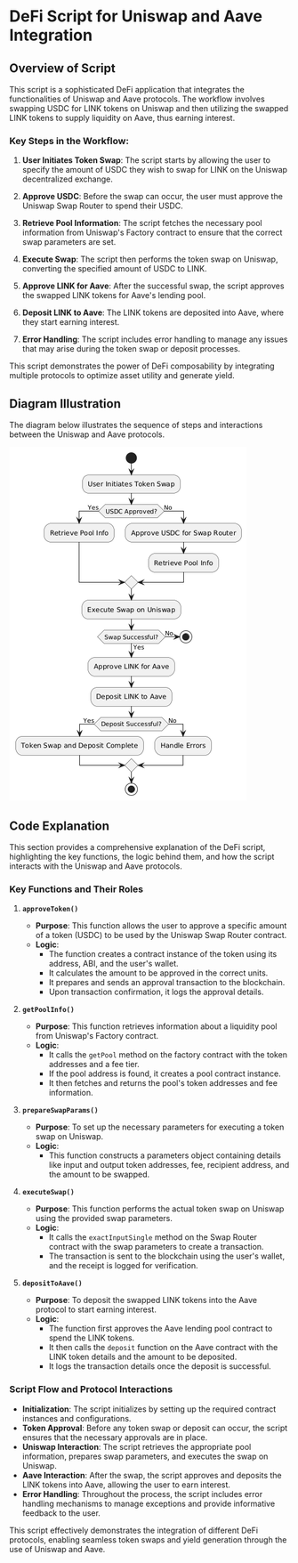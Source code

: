 # DeFi Script for Uniswap and Aave Integration

## Overview of Script

This script is a sophisticated DeFi application that integrates the functionalities of Uniswap and Aave protocols. The workflow involves swapping USDC for LINK tokens on Uniswap and then utilizing the swapped LINK tokens to supply liquidity on Aave, thus earning interest.

### Key Steps in the Workflow:

1. **User Initiates Token Swap**: The script starts by allowing the user to specify the amount of USDC they wish to swap for LINK on the Uniswap decentralized exchange.

2. **Approve USDC**: Before the swap can occur, the user must approve the Uniswap Swap Router to spend their USDC.

3. **Retrieve Pool Information**: The script fetches the necessary pool information from Uniswap's Factory contract to ensure that the correct swap parameters are set.

4. **Execute Swap**: The script then performs the token swap on Uniswap, converting the specified amount of USDC to LINK.

5. **Approve LINK for Aave**: After the successful swap, the script approves the swapped LINK tokens for Aave's lending pool.

6. **Deposit LINK to Aave**: The LINK tokens are deposited into Aave, where they start earning interest.

7. **Error Handling**: The script includes error handling to manage any issues that may arise during the token swap or deposit processes.

This script demonstrates the power of DeFi composability by integrating multiple protocols to optimize asset utility and generate yield.

## Diagram Illustration

The diagram below illustrates the sequence of steps and interactions between the Uniswap and Aave protocols.

![Workflow Diagram](./Image/Diagram.png)

## Code Explanation

This section provides a comprehensive explanation of the DeFi script, highlighting the key functions, the logic behind them, and how the script interacts with the Uniswap and Aave protocols.

### Key Functions and Their Roles

1. **`approveToken()`**
   - **Purpose**: This function allows the user to approve a specific amount of a token (USDC) to be used by the Uniswap Swap Router contract.
   - **Logic**: 
     - The function creates a contract instance of the token using its address, ABI, and the user's wallet.
     - It calculates the amount to be approved in the correct units.
     - It prepares and sends an approval transaction to the blockchain.
     - Upon transaction confirmation, it logs the approval details.

2. **`getPoolInfo()`**
   - **Purpose**: This function retrieves information about a liquidity pool from Uniswap's Factory contract.
   - **Logic**:
     - It calls the `getPool` method on the factory contract with the token addresses and a fee tier.
     - If the pool address is found, it creates a pool contract instance.
     - It then fetches and returns the pool's token addresses and fee information.

3. **`prepareSwapParams()`**
   - **Purpose**: To set up the necessary parameters for executing a token swap on Uniswap.
   - **Logic**:
     - This function constructs a parameters object containing details like input and output token addresses, fee, recipient address, and the amount to be swapped.

4. **`executeSwap()`**
   - **Purpose**: This function performs the actual token swap on Uniswap using the provided swap parameters.
   - **Logic**:
     - It calls the `exactInputSingle` method on the Swap Router contract with the swap parameters to create a transaction.
     - The transaction is sent to the blockchain using the user's wallet, and the receipt is logged for verification.

5. **`depositToAave()`**
   - **Purpose**: To deposit the swapped LINK tokens into the Aave protocol to start earning interest.
   - **Logic**:
     - The function first approves the Aave lending pool contract to spend the LINK tokens.
     - It then calls the `deposit` function on the Aave contract with the LINK token details and the amount to be deposited.
     - It logs the transaction details once the deposit is successful.

### Script Flow and Protocol Interactions

- **Initialization**: The script initializes by setting up the required contract instances and configurations.
- **Token Approval**: Before any token swap or deposit can occur, the script ensures that the necessary approvals are in place.
- **Uniswap Interaction**: The script retrieves the appropriate pool information, prepares swap parameters, and executes the swap on Uniswap.
- **Aave Interaction**: After the swap, the script approves and deposits the LINK tokens into Aave, allowing the user to earn interest.
- **Error Handling**: Throughout the process, the script includes error handling mechanisms to manage exceptions and provide informative feedback to the user.

This script effectively demonstrates the integration of different DeFi protocols, enabling seamless token swaps and yield generation through the use of Uniswap and Aave.
